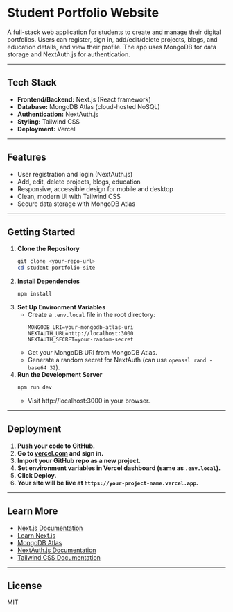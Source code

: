 # Student Portfolio Website

A full-stack web application for students to create and manage their digital portfolios. Users can register, sign in, add/edit/delete projects, blogs, and education details, and view their profile. The app uses MongoDB for data storage and NextAuth.js for authentication.

---

## Tech Stack
- **Frontend/Backend:** Next.js (React framework)
- **Database:** MongoDB Atlas (cloud-hosted NoSQL)
- **Authentication:** NextAuth.js
- **Styling:** Tailwind CSS
- **Deployment:** Vercel

---

## Features
- User registration and login (NextAuth.js)
- Add, edit, delete projects, blogs, education
- Responsive, accessible design for mobile and desktop
- Clean, modern UI with Tailwind CSS
- Secure data storage with MongoDB Atlas

---

## Getting Started

1. **Clone the Repository**
   ```powershell
   git clone <your-repo-url>
   cd student-portfolio-site
   ```
2. **Install Dependencies**
   ```powershell
   npm install
   ```
3. **Set Up Environment Variables**
   - Create a `.env.local` file in the root directory:
     ```
     MONGODB_URI=your-mongodb-atlas-uri
     NEXTAUTH_URL=http://localhost:3000
     NEXTAUTH_SECRET=your-random-secret
     ```
   - Get your MongoDB URI from MongoDB Atlas.
   - Generate a random secret for NextAuth (can use `openssl rand -base64 32`).
4. **Run the Development Server**
   ```powershell
   npm run dev
   ```
   - Visit http://localhost:3000 in your browser.

---

## Deployment
1. **Push your code to GitHub.**
2. **Go to [vercel.com](https://vercel.com) and sign in.**
3. **Import your GitHub repo as a new project.**
4. **Set environment variables in Vercel dashboard (same as `.env.local`).**
5. **Click Deploy.**
6. **Your site will be live at `https://your-project-name.vercel.app`.**

---

## Learn More
- [Next.js Documentation](https://nextjs.org/docs)
- [Learn Next.js](https://nextjs.org/learn)
- [MongoDB Atlas](https://www.mongodb.com/atlas/database)
- [NextAuth.js Documentation](https://next-auth.js.org/)
- [Tailwind CSS Documentation](https://tailwindcss.com/docs)

---

## License
MIT
